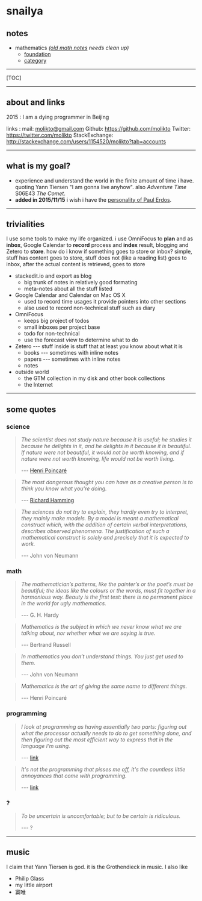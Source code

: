 

# snailya


## notes


* mathematics *([old math notes](mathematics.html) needs clean up)*
	* [foundation](mathematics/foundation.html)
	* [category](mathematics/category.html)

----


[TOC]

----

## about and links

2015
:   I am a dying programmer in Beijing

links
:   mail: [molikto@gmail.com](mailto:molikto@gmail.com)
    Github: https://github.com/molikto
    Twitter: https://twitter.com/molikto
    StackExchange: http://stackexchange.com/users/1154520/molikto?tab=accounts


----

## what is my goal?

* experience and understand the world in the finite amount of time i have. quoting Yann Tiersen "I am gonna live anyhow". also *Adventure Time* S06E43 *The Comet*.
* **added in 2015/11/15** i wish i have the [personality of Paul Erdos](https://en.wikipedia.org/wiki/Paul_Erd%C5%91s#Personality).

-----	
## trivialities

I use some tools to make my life organized. i use OmniFocus to **plan** and as **inbox**, Google Calendar to **record** process and **index** result, blogging and Zetero to **store**. how do i know if something goes to store or inbox? simple, stuff has content goes to store, stuff does not (like a reading list) goes to inbox, after the actual content is retrieved, goes to store

* stackedit.io and export as blog
	* big trunk of notes in relatively good formating
	* meta-notes about all the stuff listed
* Google Calendar and Calendar on Mac OS X
    * used to record time usages it provide pointers into other sections
    * also used to record non-technical stuff such as diary
* OmniFocus
    * keeps big project of todos
    * small inboxes per project base
    * todo for non-technical
    * use the forecast view to determine what to do
* Zetero --- stuff inside is stuff that at least you know about what it is
    * books --- sometimes with inline notes
    * papers --- sometimes with inline notes
    * notes
* outside world
	* the GTM collection in my disk and other book collections
	* the Internet

-----
## some quotes



### science

> *The scientist does not study nature because it is useful; he studies it because he delights in it, and he delights in it because it is beautiful. If nature were not beautiful, it would not be worth knowing, and if nature were not worth knowing, life would not be worth living.*
>
> --- [Henri Poincaré](http://en.wikiquote.org/wiki/Henri_Poincar%C3%A9)

<a></a>

> *The most dangerous thought you can have as a creative person is to think you know what you're doing.*
>
> --- [Richard Hamming](http://worrydream.com/refs/Hamming-TheArtOfDoingScienceAndEngineering.pdf)

<a></a>

> *The sciences do not try to explain, they hardly even try to interpret, they mainly make models. By a model is meant a mathematical construct which, with the addition of certain verbal interpretations, describes observed phenomena. The justification of such a mathematical construct is solely and precisely that it is expected to work.*
>
> --- John von Neumann


### math

> *The mathematician’s patterns, like the painter’s or the poet’s must be beautiful; the ideas like the colours or the words, must fit together in a harmonious way. Beauty is the first test: there is no permanent place in the world for ugly mathematics.*
> 
> --- G. H. Hardy

<a></a>

> *Mathematics is the subject in which we never know what we are talking about, nor whether what we are saying is true.*
>
> --- Bertrand Russell

<a></a>
> *In mathematics you don’t understand things. You just get used to them.*
>
> --- John von Neumann

<a></a>

> *Mathematics is the art of giving the same name to different things.*
> 
> --- Henri Poincaré

### programming

> *I look at programming as having essentially two parts: figuring out what the processor actually needs to do to get something done, and then figuring out the most efficient way to express that in the language I’m using.*
> 
> --- [link](http://mollyrocket.com/casey/stream_0019.html#Semantic)

<a></a>

> *It's not the programming that pisses me off, it's the countless little annoyances that come with programming.*
> 
> --- [link](https://twitter.com/rickasaurus/status/476989822213840896)

### ?

> *To be uncertain is uncomfortable; but to be certain is ridiculous.*
> 
> --- ?


-----


## music

I claim that Yann Tiersen is god. it is the Grothendieck in music. I also like

* Philip Glass
* my little airport
* 窦唯
